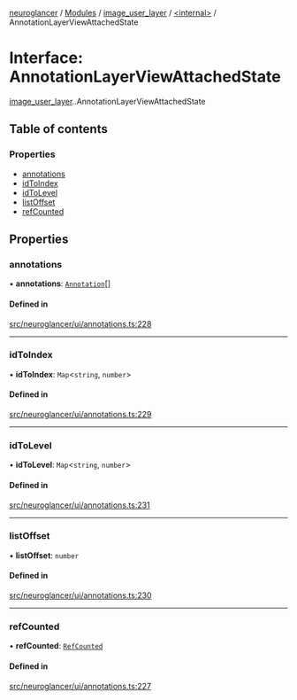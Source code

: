 [neuroglancer](../README.md) / [Modules](../modules.md) / [image\_user\_layer](../modules/image_user_layer.md) / [<internal\>](../modules/image_user_layer._internal_.md) / AnnotationLayerViewAttachedState

# Interface: AnnotationLayerViewAttachedState

[image_user_layer](../modules/image_user_layer.md).[<internal>](../modules/image_user_layer._internal_.md).AnnotationLayerViewAttachedState

## Table of contents

### Properties

- [annotations](image_user_layer._internal_.AnnotationLayerViewAttachedState.md#annotations)
- [idToIndex](image_user_layer._internal_.AnnotationLayerViewAttachedState.md#idtoindex)
- [idToLevel](image_user_layer._internal_.AnnotationLayerViewAttachedState.md#idtolevel)
- [listOffset](image_user_layer._internal_.AnnotationLayerViewAttachedState.md#listoffset)
- [refCounted](image_user_layer._internal_.AnnotationLayerViewAttachedState.md#refcounted)

## Properties

### annotations

• **annotations**: [`Annotation`](../modules/image_user_layer._internal_.md#annotation)[]

#### Defined in

[src/neuroglancer/ui/annotations.ts:228](https://github.com/ActiveBrainAtlas2/neuroglancer/blob/540617bc/src/neuroglancer/ui/annotations.ts#L228)

___

### idToIndex

• **idToIndex**: `Map`<`string`, `number`\>

#### Defined in

[src/neuroglancer/ui/annotations.ts:229](https://github.com/ActiveBrainAtlas2/neuroglancer/blob/540617bc/src/neuroglancer/ui/annotations.ts#L229)

___

### idToLevel

• **idToLevel**: `Map`<`string`, `number`\>

#### Defined in

[src/neuroglancer/ui/annotations.ts:231](https://github.com/ActiveBrainAtlas2/neuroglancer/blob/540617bc/src/neuroglancer/ui/annotations.ts#L231)

___

### listOffset

• **listOffset**: `number`

#### Defined in

[src/neuroglancer/ui/annotations.ts:230](https://github.com/ActiveBrainAtlas2/neuroglancer/blob/540617bc/src/neuroglancer/ui/annotations.ts#L230)

___

### refCounted

• **refCounted**: [`RefCounted`](../classes/axes_lines._internal_.RefCounted.md)

#### Defined in

[src/neuroglancer/ui/annotations.ts:227](https://github.com/ActiveBrainAtlas2/neuroglancer/blob/540617bc/src/neuroglancer/ui/annotations.ts#L227)
